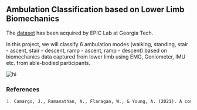 ## Ambulation Classification based on Lower Limb Biomechanics

The [dataset](http://www.epic.gatech.edu/opensource-biomechanics-camargo-et-al/) has been acquired by EPIC Lab at Georgia Tech. 

In this project, we will classify 6 ambulation modes (walking, standing, stair - ascent, stair - descent, ramp - ascent, ramp - descent) based on biomechanics data captured from lower limb using EMG, Goniometer, IMU etc. from able-bodied participants.

<img src="https://user-images.githubusercontent.com/51376814/121802345-c82b8780-cc09-11eb-8c00-99bc77425916.png" alt="hi" class="inline"/>

### References
```markdown
1. Camargo, J., Ramanathan, A., Flanagan, W., & Young, A. (2021). A comprehensive, open-source dataset of lower limb biomechanics in multiple conditions of stairs, ramps, and level-ground ambulation and transitions. Journal of Biomechanics, 119, 110320.
